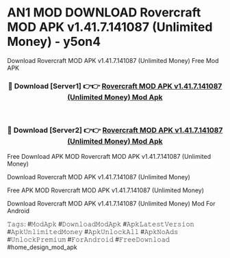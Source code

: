 # AN1 MOD DOWNLOAD Rovercraft MOD APK v1.41.7.141087 (Unlimited Money) - y5on4
Download Rovercraft MOD APK v1.41.7.141087 (Unlimited Money) Free Mod APK

<div align="center">
<h3>🔴 Download [Server1] 👉👉 <a href="https://apk-comot.site?title=Rovercraft_MOD_APK_v1.41.7.141087_(Unlimited_Money)">Rovercraft MOD APK v1.41.7.141087 (Unlimited Money) Mod Apk</a></h3><br>

<h3>🔴 Download [Server2] 👉👉 <a href="https://apk-comot.site?title=Rovercraft_MOD_APK_v1.41.7.141087_(Unlimited_Money)">Rovercraft MOD APK v1.41.7.141087 (Unlimited Money) Mod Apk</a></h3>
</div>


Free Download APK MOD Rovercraft MOD APK v1.41.7.141087 (Unlimited Money)

Download Rovercraft MOD APK v1.41.7.141087 (Unlimited Money) 

Free APK MOD Rovercraft MOD APK v1.41.7.141087 (Unlimited Money) 

Download Rovercraft MOD APK v1.41.7.141087 (Unlimited Money) Mod For Android

𝚃𝚊𝚐𝚜: #𝙼𝚘𝚍𝙰𝚙𝚔 #𝙳𝚘𝚠𝚗𝚕𝚘𝚊𝚍𝙼𝚘𝚍𝙰𝚙𝚔 #𝙰𝚙𝚔𝙻𝚊𝚝𝚎𝚜𝚝𝚅𝚎𝚛𝚜𝚒𝚘𝚗 #𝙰𝚙𝚔𝚄𝚗𝚕𝚒𝚖𝚒𝚝𝚎𝚍𝙼𝚘𝚗𝚎𝚢 #𝙰𝚙𝚔𝚄𝚗𝚕𝚘𝚌𝚔𝙰𝚕𝚕 #𝙰𝚙𝚔𝙽𝚘𝙰𝚍𝚜 #𝚄𝚗𝚕𝚘𝚌𝚔𝙿𝚛𝚎𝚖𝚒𝚞𝚖 #𝙵𝚘𝚛𝙰𝚗𝚍𝚛𝚘𝚒𝚍 #𝙵𝚛𝚎𝚎𝙳𝚘𝚠𝚗𝚕𝚘𝚊𝚍 #home_design_mod_apk